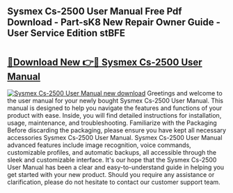 ## Sysmex Cs-2500 User Manual Free Pdf Download - Part-sK8 New Repair Owner Guide - User Service Edition stBFE

# <h2><a href="http://cf10986.oget.top/?id=Sysmex+Cs-2500+User+Manual">🔗Download New 👉🔴 Sysmex Cs-2500 User Manual</a></h2>

[![Sysmex Cs-2500 User Manual new download](https://i.imgur.com/5g1atiW.png)](http://cf10986.oget.top/?id=Sysmex+Cs-2500+User+Manual)
Greetings and welcome to the user manual for your newly bought Sysmex Cs-2500 User Manual. This manual is designed to help you navigate the features and functions of your product with ease. Inside, you will find detailed instructions for installation, usage, maintenance, and troubleshooting. Familiarize with the Packaging Before discarding the packaging, please ensure you have kept all necessary accessories Sysmex Cs-2500 User Manual. Sysmex Cs-2500 User Manual advanced features include image recognition, voice commands, customizable profiles, and automatic backups, all accessible through the sleek and customizable interface. It's our hope that the Sysmex Cs-2500 User Manual has been a clear and easy-to-understand guide in helping you get started with your new product. Should you require any assistance or clarification, please do not hesitate to contact our customer support team.
